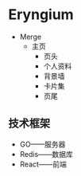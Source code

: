 # Eryngium
- Merge
	- 主页
		- 页头
		- 个人资料
		- 背景墙
		- 卡片集
		- 页尾

## 技术框架
- GO——服务器
- Redis——数据库
- React——前端